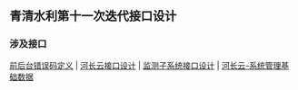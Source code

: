 ## 青清水利第十一次迭代接口设计
### 涉及接口

[前后台错误码定义](http://112.124.104.190:10001/soft/wiki/wikis/qqsl_error_code) | [河长云接口设计](http://112.124.104.190:10001/soft/wiki/wikis/hzy-wechat) | [监测子系统接口设计](http://112.124.104.190:10001/soft/wiki/wikis/%E6%A3%80%E6%B5%8B%E5%AD%90%E7%B3%BB%E7%BB%9F) | [河长云-系统管理基础数据](http://112.124.104.190:10001/soft/wiki/wikis/%E7%B3%BB%E7%BB%9F%E7%AE%A1%E7%90%86%E5%9F%BA%E7%A1%80%E6%95%B0%E6%8D%AE)



